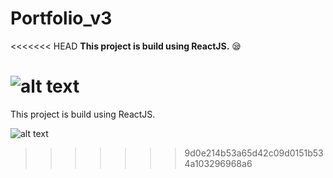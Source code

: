 # Portfolio_v3
<<<<<<< HEAD
**This project is build using ReactJS.** :sleepy:

![alt text](https://github.com/5tupidbrain/Portfolio_v3/Potfolio.png?raw=true)
=======
This project is build using ReactJS.

![alt text](https://drive.google.com/file/d/1q4Nx0oTB02Dt8VM36uSJT5oshLdF5oIM/view?usp=sharing)
>>>>>>> 9d0e214b53a65d42c09d0151b534a103296968a6
